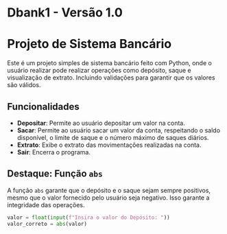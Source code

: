 # Dbank1 - Versão 1.0
# Projeto de Sistema Bancário

Este é um projeto simples de sistema bancário feito com Python, onde o usuário realizar pode realizar operações como depósito, saque e visualização de extrato. Incluindo validações para garantir que os valores são válidos.

## Funcionalidades

- **Depositar**: Permite ao usuário depositar um valor na conta.
- **Sacar**: Permite ao usuário sacar um valor da conta, respeitando o saldo disponível, o limite de saque e o número máximo de saques diários.
- **Extrato**: Exibe o extrato das movimentações realizadas na conta.
- **Sair**: Encerra o programa.

## Destaque: Função `abs`

A função `abs` garante que o depósito e o saque sejam sempre positivos, mesmo que o valor fornecido pelo usuário seja negativo. Isso garante a integridade das operações.

```python
valor = float(input(f"Insira o valor do Depósito: "))
valor_correto = abs(valor)

